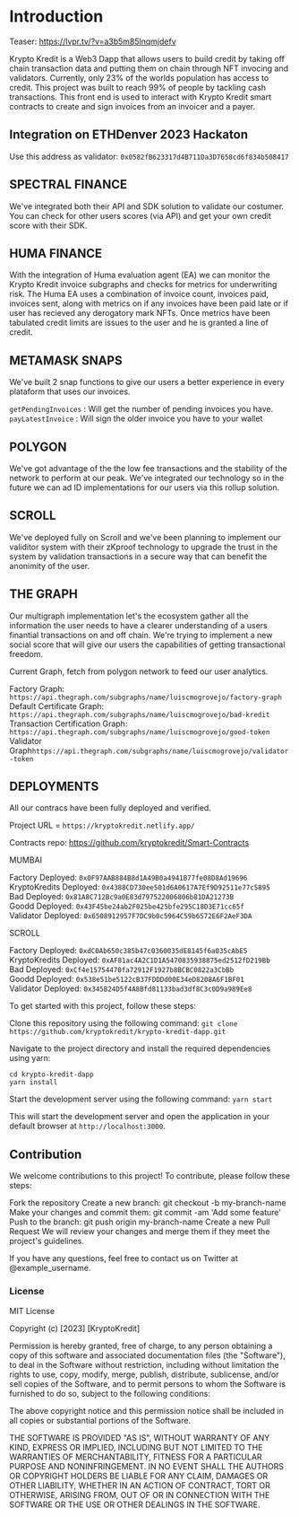 # Introduction

Teaser: https://lvpr.tv/?v=a3b5m85lnqmjdefv

Krypto Kredit is a Web3 Dapp that allows users to build credit by taking off chain transaction data and putting them on chain through NFT invocing and validators. Currently, only 23% of the worlds population has access to credit. This project was built to reach 99% of people by tackling cash transactions. This front end is used to interact with Krypto Kredit smart contracts to create and sign invoices from an invoicer and a payer.

## Integration on ETHDenver 2023 Hackaton

Use this address as validator: `0x0582fB623317d4B711Da3D7658cd6f834b508417`

## SPECTRAL FINANCE

We've integrated both their API and SDK solution to validate our costumer. You can check for other users scores (via API) and get your own credit score with their SDK. 

## HUMA FINANCE

With the integration of Huma evaluation agent (EA) we can monitor the Krypto Kredit invoice subgraphs and checks for metrics for underwriting risk. The Huma EA uses a combination of invoice count, invoices paid, invoices sent, along with metrics on if any invoices have been paid late or if user has recieved any derogatory mark NFTs. Once metrics have been tabulated credit limits are issues to the user and he is granted a line of credit.

## METAMASK SNAPS

We've built 2 snap functions to give our users a better experience in every plataform that uses our invoices. 

`getPendingInvoices` : Will get the number of pending invoices you have. <br>
`payLatestInvoice` : Will sign the older invoice you have to your wallet

## POLYGON

We've got advantage of the the low fee transactions and the stability of the network to perform at our peak. We've integrated our technology so in the future we can ad ID implementations for our users via this rollup solution.

## SCROLL

We've deployed fully on Scroll and we've been planning to implement our validitor system with their zKproof technology to upgrade the trust in the system by validation transactions in a secure way that can benefit the anonimity of the user.

## THE GRAPH

Our multigraph implementation let's the ecosystem gather all the information the user needs to have a clearer understanding of a users finantial transactions on and off chain. We're trying to implement a new social score that will give our users the capabilities of getting transactional freedom.

Current Graph, fetch from polygon network to feed our user analytics.

Factory Graph: `https://api.thegraph.com/subgraphs/name/luiscmogrovejo/factory-graph`<br>
Default Certificate Graph: `https://api.thegraph.com/subgraphs/name/luiscmogrovejo/bad-kredit`<br>
Transaction Certification Graph: `https://api.thegraph.com/subgraphs/name/luiscmogrovejo/good-token`<br>
Validator Graph`https://api.thegraph.com/subgraphs/name/luiscmogrovejo/validator-token`<br>

## DEPLOYMENTS

All our contracs have been  fully deployed and verified.

Project URL = `https://kryptokredit.netlify.app/`

Contracts repo: https://github.com/kryptokredit/Smart-Contracts

MUMBAI

Factory Deployed: `0x0F97AAB884B8d1A49B0a4941B77fe08D8Ad19696` <br>
KryptoKredits Deployed: `0x4388CD730ee501d6A0617A7Ef9D92511e77c5895`<br>
Bad Deployed: `0x81A8C712Bc9a0E83d797522006806b81DA21273B`<br>
Goodd Deployed: `0x43F45be24ab2F025be425bfe295C18D3E71cc65f`<br>
Validator Deployed: `0x6508912957F7DC9b0c5964C59b6572E6F2AeF3DA`<br>

SCROLL

Factory Deployed: `0xdC0Ab650c385b47c0360035dE8145f6a035cAbE5`<br>
KryptoKredits Deployed: `0xAF81ac4A2C1D1A5470835938875ed2512fD219Bb`<br>
Bad Deployed: `0xCf4e15754470fa72912F1927b8BCBC0822a3CbBb`<br>
Goodd Deployed: `0x538e51be5122cB37FDDDd00E34eD8208A6F1BF01`<br>
Validator Deployed: `0x345B24D5f4A8Bfd81133bad3df8C3c0D9a989Ee8`<br>

To get started with this project, follow these steps:

Clone this repository using the following command: `git clone https://github.com/kryptokredit/krypto-kredit-dapp.git`

Navigate to the project directory and install the required dependencies using yarn:

`cd krypto-kredit-dapp`<br>
`yarn install`

Start the development server using the following command: `yarn start`

This will start the development server and open the application in your default browser at `http://localhost:3000`.

## Contribution
We welcome contributions to this project! To contribute, please follow these steps:

Fork the repository Create a new branch: git checkout -b my-branch-name Make your changes and commit them: git commit -am 'Add some feature' Push to the branch: git push origin my-branch-name Create a new Pull Request We will review your changes and merge them if they meet the project's guidelines.

If you have any questions, feel free to contact us on Twitter at @example_username.

### License
MIT License

Copyright (c) [2023] [KryptoKredit]

Permission is hereby granted, free of charge, to any person obtaining a copy of this software and associated documentation files (the "Software"), to deal in the Software without restriction, including without limitation the rights to use, copy, modify, merge, publish, distribute, sublicense, and/or sell copies of the Software, and to permit persons to whom the Software is furnished to do so, subject to the following conditions:

The above copyright notice and this permission notice shall be included in all copies or substantial portions of the Software.

THE SOFTWARE IS PROVIDED "AS IS", WITHOUT WARRANTY OF ANY KIND, EXPRESS OR IMPLIED, INCLUDING BUT NOT LIMITED TO THE WARRANTIES OF MERCHANTABILITY, FITNESS FOR A PARTICULAR PURPOSE AND NONINFRINGEMENT. IN NO EVENT SHALL THE AUTHORS OR COPYRIGHT HOLDERS BE LIABLE FOR ANY CLAIM, DAMAGES OR OTHER LIABILITY, WHETHER IN AN ACTION OF CONTRACT, TORT OR OTHERWISE, ARISING FROM, OUT OF OR IN CONNECTION WITH THE SOFTWARE OR THE USE OR OTHER DEALINGS IN THE SOFTWARE.
